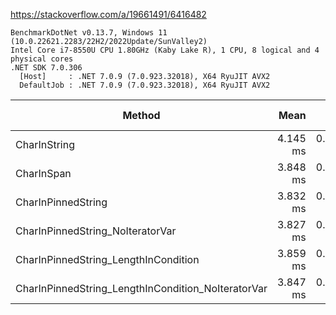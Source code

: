 https://stackoverflow.com/a/19661491/6416482

```
BenchmarkDotNet v0.13.7, Windows 11 (10.0.22621.2283/22H2/2022Update/SunValley2)
Intel Core i7-8550U CPU 1.80GHz (Kaby Lake R), 1 CPU, 8 logical and 4 physical cores
.NET SDK 7.0.306
  [Host]     : .NET 7.0.9 (7.0.923.32018), X64 RyuJIT AVX2
  DefaultJob : .NET 7.0.9 (7.0.923.32018), X64 RyuJIT AVX2
```

|                                             Method |     Mean |     Error |    StdDev | Ratio | Code Size | Allocated |
|--------------------------------------------------- |---------:|----------:|----------:|------:|----------:|----------:|
|                                       CharInString | 4.145 ms | 0.0239 ms | 0.0212 ms |  1.00 |      67 B |       5 B |
|                                         CharInSpan | 3.848 ms | 0.0364 ms | 0.0341 ms |  0.93 |      82 B |       5 B |
|                                 CharInPinnedString | 3.832 ms | 0.0508 ms | 0.0424 ms |  0.92 |     105 B |       5 B |
|                   CharInPinnedString_NoIteratorVar | 3.827 ms | 0.0464 ms | 0.0387 ms |  0.92 |     103 B |       5 B |
|               CharInPinnedString_LengthInCondition | 3.859 ms | 0.0380 ms | 0.0356 ms |  0.93 |     105 B |       5 B |
| CharInPinnedString_LengthInCondition_NoIteratorVar | 3.847 ms | 0.0586 ms | 0.0548 ms |  0.93 |     103 B |       5 B |
